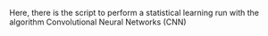
Here, there is the script to perform a statistical learning run with the algorithm Convolutional Neural Networks (CNN)
